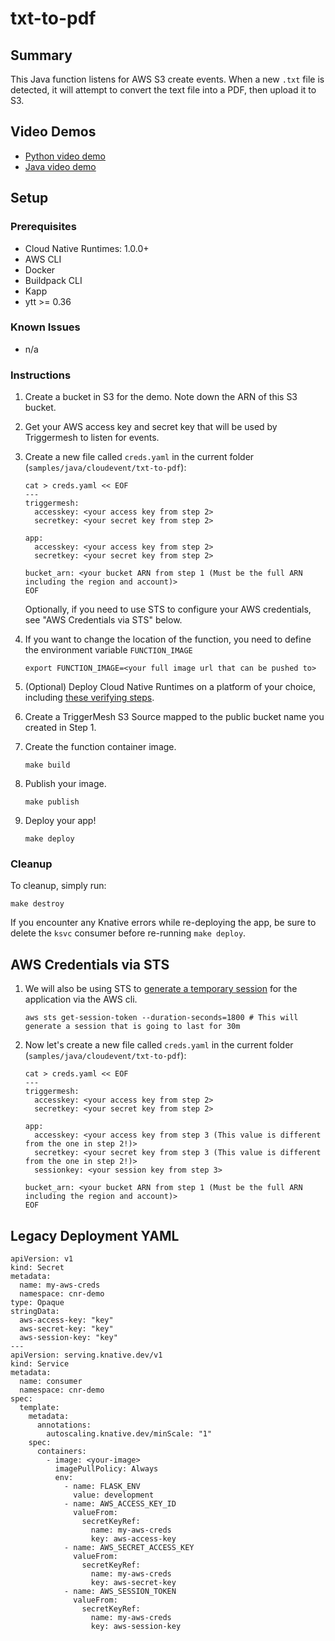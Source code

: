 # txt-to-pdf

## Summary

This Java function listens for AWS S3 create events. When a new `.txt` file is detected, it will attempt to convert the text file into a PDF, then upload it to S3.

## Video Demos

- [Python video demo](https://vimeo.com/724580619)
- [Java video demo](https://vimeo.com/724580576)

## Setup

### Prerequisites
* Cloud Native Runtimes: 1.0.0+
* AWS CLI
* Docker
* Buildpack CLI
* Kapp
* ytt >= 0.36

### Known Issues
* n/a

### Instructions

1. Create a bucket in S3 for the demo. Note down the ARN of this S3 bucket.

1. Get your AWS access key and secret key that will be used by Triggermesh to listen for events.

1. Create a new file called `creds.yaml` in the current folder (`samples/java/cloudevent/txt-to-pdf`):
    ```
    cat > creds.yaml << EOF
    ---
    triggermesh:
      accesskey: <your access key from step 2>
      secretkey: <your secret key from step 2>

    app:
      accesskey: <your access key from step 2>
      secretkey: <your secret key from step 2>

    bucket_arn: <your bucket ARN from step 1 (Must be the full ARN including the region and account)>
    EOF
    ```

    Optionally, if you need to use STS to configure your AWS credentials, see "AWS Credentials via STS" below.

1.  If you want to change the location of the function, you need to define the environment variable `FUNCTION_IMAGE`
    ```
    export FUNCTION_IMAGE=<your full image url that can be pushed to>
    ```

1. (Optional) Deploy Cloud Native Runtimes on a platform of your choice, including [these verifying steps](https://docs.vmware.com/en/Cloud-Native-Runtimes-for-VMware-Tanzu/1.0/tanzu-cloud-native-runtimes-1-0/GUID-verifying-triggermesh.html).

1. Create a TriggerMesh S3 Source mapped to the public bucket name you created in Step 1.

1. Create the function container image.
    ```
    make build
    ```

1. Publish your image.
    ```
    make publish
    ```

1. Deploy your app!
    ```
    make deploy
    ```

### Cleanup
To cleanup, simply run:
```
make destroy
```    

If you encounter any Knative errors while re-deploying the app, be sure to delete the `ksvc` consumer before re-running `make deploy`.


## AWS Credentials via STS

1. We will also be using STS to [generate a temporary session](https://docs.aws.amazon.com/IAM/latest/UserGuide/id_credentials_temp_use-resources.html) for the application via the AWS cli.
    ```
    aws sts get-session-token --duration-seconds=1800 # This will generate a session that is going to last for 30m
    ```

1. Now let's create a new file called `creds.yaml` in the current folder (`samples/java/cloudevent/txt-to-pdf`):
    ```
    cat > creds.yaml << EOF
    ---
    triggermesh:
      accesskey: <your access key from step 2>
      secretkey: <your secret key from step 2>

    app:
      accesskey: <your access key from step 3 (This value is different from the one in step 2!)>
      secretkey: <your secret key from step 3 (This value is different from the one in step 2!)>
      sessionkey: <your session key from step 3>

    bucket_arn: <your bucket ARN from step 1 (Must be the full ARN including the region and account)>
    EOF
    ```

## Legacy Deployment YAML
```
apiVersion: v1
kind: Secret
metadata:
  name: my-aws-creds
  namespace: cnr-demo
type: Opaque
stringData:
  aws-access-key: "key"
  aws-secret-key: "key"
  aws-session-key: "key"
---
apiVersion: serving.knative.dev/v1
kind: Service
metadata:
  name: consumer
  namespace: cnr-demo
spec:
  template:
    metadata:
      annotations:
        autoscaling.knative.dev/minScale: "1"
    spec:
      containers:
        - image: <your-image>
          imagePullPolicy: Always
          env:
            - name: FLASK_ENV
              value: development
            - name: AWS_ACCESS_KEY_ID
              valueFrom:
                secretKeyRef:
                  name: my-aws-creds
                  key: aws-access-key
            - name: AWS_SECRET_ACCESS_KEY
              valueFrom:
                secretKeyRef:
                  name: my-aws-creds
                  key: aws-secret-key
            - name: AWS_SESSION_TOKEN
              valueFrom:
                secretKeyRef:
                  name: my-aws-creds
                  key: aws-session-key
```
